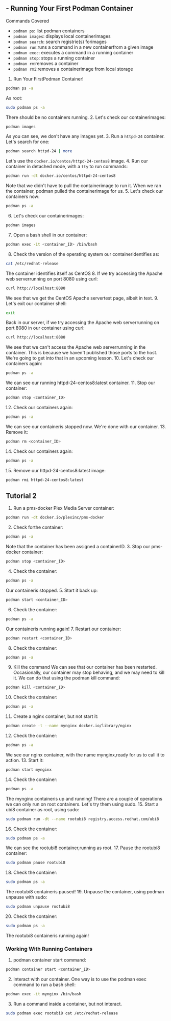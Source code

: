 ## - Running Your First Podman Container
Commands Covered
- `podman ps`: list podman containers
- `podman images`: displays local containerimages
- `podman search`: search registrie(s) forimages
- `podman run`:runs a command in a new containerfrom a given image
- `podman exec`: executes a command in a running container
- `podman stop`: stops a running container
- `podman rm`:removes a container
- `podman rmi`:removes a containerimage from local storage
1. Run Your FirstPodman Container!

```bash
podman ps -a
```
As root:
```bash
sudo podman ps -a
```
There should be no containers running.
2. Let's check our containerimages:
```bash
podman images
```
As you can see, we don't have any images yet.
3. Run a `httpd-24` container. Let's search for one:
```bash
podman search httpd-24 | more
```
Let's use the `docker.io/centos/httpd-24-centos8` image.
4. Run our container in detached mode, with a `tty` to run commands:
```bash
podman run -dt docker.io/centos/httpd-24-centos8
```
Note that we didn't have to pull the containerimage to run it. When we ran the container, podman pulled the
containerimage for us.
5. Let's check our containers now:
```bash
podman ps -a
```

6. Let's check our containerimages:
```bash
podman images
```


7. Open a bash shell in our container:
```bash
podman exec -it <container_ID> /bin/bash
```

8. Check the version of the operating system our containeridentifies as:
```bash
cat /etc/redhat-release
```
The container identifies itself as CentOS 8.
If we try accessing the Apache web serverrunning on port 8080 using curl:
```bash
curl http://localhost:8080
```
We see that we get the CentOS Apache servertest page, albeit in text.
9. Let's exit our container shell:
```bash
exit
```
Back in our server, if we try accessing the Apache web serverrunning on port 8080 in our container using
curl:
```bash
curl http://localhost:8080
```
We see that we can't access the Apache web serverrunning in the container. This is because we haven't published those ports to the host. We're going to get into that in an upcoming lesson.
10. Let's check our containers again:
```bash
podman ps -a
```
We can see our running httpd-24-centos8:latest container.
11. Stop our container:
```bash
podman stop <container_ID>
```
12. Check our containers again:
```bash
podman ps -a
```
We can see our containeris stopped now. We're done with our container.
13. Remove it:
```bash
podman rm <container_ID>
```
14. Check our containers again:
```bash
podman ps -a
```

15. Remove our httpd-24-centos8:latest image:
```bash
podman rmi httpd-24-centos8:latest
```

## Tutorial 2

1. Run a pms-docker Plex Media Server container:
```bash
podman run -dt docker.io/plexinc/pms-docker
```
2. Check forthe container:
```bash
podman ps -a
```
Note that the container has been assigned a containerID.
3. Stop our pms-docker container:
```bash
podman stop <container_ID>
```
4. Check the container:
```bash
podman ps -a
```
Our containeris stopped.
5. Start it back up:
```bash
podman start <container_ID>
```
6. Check the container:
```bash
podman ps -a
```
Our containeris running again!
7. Restart our container:
```bash
podman restart <container_ID>
```
8. Check the container:
```bash
podman ps -a
```
9. Kill the command
We can see that our container has been restarted.
Occasionally, our container may stop behaving, and we may need to kill it. We can do that using the podman 
kill command:
```bash
podman kill <container_ID>
```
10. Check the container:
```bash
podman ps -a
```
11. Create a nginx container, but not start it:
```bash
podman create -t --name mynginx docker.io/library/nginx
```
12. Check the container:
```bash
podman ps -a
```
We see our nginx container, with the name mynginx,ready for us to call it to action. 
13. Start it:
```bash
podman start mynginx
```
14. Check the container:
```bash
podman ps -a
```
The mynginx containeris up and running!
There are a couple of operations we can only run on root containers. Let's try them using sudo.
15. Start a ubi8 container as root, using sudo:
```bash
sudo podman run -dt --name rootubi8 registry.access.redhat.com/ubi8
```
16. Check the container:
```bash
sudo podman ps -a
```
We can see the rootubi8 container,running as root.
17. Pause the rootubi8 container:
```bash
sudo podman pause rootubi8
```
18. Check the container:
```bash
sudo podman ps -a
```
The rootubi8 containeris paused!
19. Unpause the container, using podman unpause with sudo:
```bash
sudo podman unpause rootubi8
```
20. Check the container:
```bash
sudo podman ps -a
```
The rootubi8 containeris running again!
### Working With Running Containers

1. podman container start command:
```bash
podman container start <container_ID>
```

2. Interact with our container. One way is to use the podman exec command to run a
bash shell:
```bash
podman exec -it mynginx /bin/bash
```

3. Run a command inside a container, but not interact. 
```bash
sudo podman exec rootubi8 cat /etc/redhat-release
```
